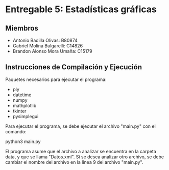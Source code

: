 # Entregable 5: Estadísticas gráficas

## Miembros

* Antonio Badilla Olivas: B80874
* Gabriel Molina Bulgarelli: C14826
* Brandon Alonso Mora Umaña: C15179

## Instrucciones de Compilación y Ejecución

Paquetes necesarios para ejecutar el programa:

* ply
* datetime
* numpy
* mathplotlib
* tkinter
* pysimplegui

Para ejecutar el programa, se debe ejecutar el archivo "main.py" con el comando:

  python3 main.py

El programa asume que el archivo a analizar se encuentra en la carpeta data, y que se llama "Datos.xml". Si se desea analizar otro archivo, se debe cambiar el nombre del archivo en la línea 9 del archivo "main.py".
